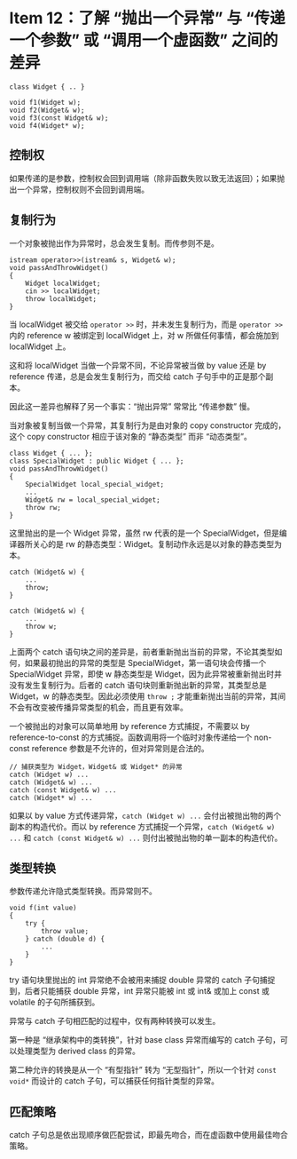 # Item 12：了解 “抛出一个异常” 与 “传递一个参数” 或 “调用一个虚函数” 之间的差异

```
class Widget { .. }

void f1(Widget w);
void f2(Widget& w);
void f3(const Widget& w);
void f4(Widget* w);
```

## 控制权

如果传递的是参数，控制权会回到调用端（除非函数失败以致无法返回）；如果抛出一个异常，控制权则不会回到调用端。

## 复制行为

一个对象被抛出作为异常时，总会发生复制。而传参则不是。

```
istream operator>>(istream& s, Widget& w);
void passAndThrowWidget()
{
    Widget localWidget;
    cin >> localWidget;
    throw localWidget;
}
```

当 localWidget 被交给 `operator >>` 时，并未发生复制行为，而是 `operator >>` 内的 reference w 被绑定到 localWidget 上，对 w 所做任何事情，都会施加到 localWidget 上。
    
这和将 localWidget 当做一个异常不同，不论异常被当做 by value 还是 by reference 传递，总是会发生复制行为，而交给 catch 子句手中的正是那个副本。
    
因此这一差异也解释了另一个事实：“抛出异常” 常常比 “传递参数” 慢。

当对象被复制当做一个异常，其复制行为是由对象的 copy constructor 完成的，这个 copy constructor 相应于该对象的 “静态类型” 而非 “动态类型”。

```
class Widget { ... };
class SpecialWidget : public Widget { ... };
void passAndThrowWidget()
{
    SpecialWidget local_special_widget;
    ...
    Widget& rw = local_special_widget;
    throw rw;
}
```

这里抛出的是一个 Widget 异常，虽然 rw 代表的是一个 SpecialWidget，但是编译器所关心的是 rw 的静态类型：Widget。复制动作永远是以对象的静态类型为本。

```
catch (Widget& w) {
    ...
    throw;
}

catch (Widget& w) {
    ...
    throw w;
}
```

上面两个 catch 语句块之间的差异是，前者重新抛出当前的异常，不论其类型如何，如果最初抛出的异常的类型是 SpecialWidget，第一语句块会传播一个 SpecialWidget 异常，即使 w 静态类型是 Widget，因为此异常被重新抛出时并没有发生复制行为。后者的 catch 语句块则重新抛出新的异常，其类型总是 Widget，w 的静态类型。因此必须使用 `throw ;` 才能重新抛出当前的异常，其间不会有改变被传播异常类型的机会，而且更有效率。

一个被抛出的对象可以简单地用 by reference 方式捕捉，不需要以 by reference-to-const 的方式捕捉。函数调用将一个临时对象传递给一个 non-const reference 参数是不允许的，但对异常则是合法的。

```
// 捕获类型为 Widget，Widget& 或 Widget* 的异常
catch (Widget w) ... 
catch (Widget& w) ...
catch (const Widget& w) ...
catch (Widget* w) ...
```

如果以 by value 方式传递异常，`catch (Widget w) ...` 会付出被抛出物的两个副本的构造代价。而以 by reference 方式捕捉一个异常，`catch (Widget& w) ...` 和 `catch (const Widget& w) ...` 则付出被抛出物的单一副本的构造代价。

## 类型转换

参数传递允许隐式类型转换。而异常则不。

```
void f(int value)
{
    try {
        throw value;
    } catch (double d) {
        ...
    }
}
```

try 语句块里抛出的 int 异常绝不会被用来捕捉 double 异常的 catch 子句捕捉到，后者只能捕获 double 异常，int 异常只能被 int 或 int& 或加上 const 或 volatile 的子句所捕获到。

异常与 catch 子句相匹配的过程中，仅有两种转换可以发生。

第一种是 “继承架构中的类转换”，针对 base class 异常而编写的 catch 子句，可以处理类型为 derived class 的异常。

第二种允许的转换是从一个 “有型指针” 转为 “无型指针”，所以一个针对 `const void*` 而设计的 catch 子句，可以捕获任何指针类型的异常。

## 匹配策略

catch 子句总是依出现顺序做匹配尝试，即最先吻合，而在虚函数中使用最佳吻合策略。
